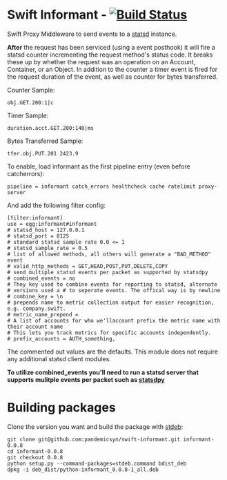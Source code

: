 # Swift Informant - [![Build Status](https://secure.travis-ci.org/pandemicsyn/swift-informant.png?branch=master)](http://travis-ci.org/pandemicsyn/swift-informant)

Swift Proxy Middleware to send events to a [statsd](http://github.com/etsy/statsd/ "statsd") instance.

**After** the request has been serviced (using a event posthook) it will fire a statsd counter incrementing the request method's status code.  It breaks these up by whether the request was an operation on an Account, Container, or an Object. In addition to the counter a timer event is fired for the request duration of the event, as well as counter for bytes transferred.

Counter Sample:

    obj.GET.200:1|c

Timer Sample:

    duration.acct.GET.200:140|ms

Bytes Transferred Sample:

    tfer.obj.PUT.201 2423.9

To enable, load informant as the first pipeline entry (even before catcherrors):

    pipeline = informant catch_errors healthcheck cache ratelimit proxy-server

And add the following filter config:

    [filter:informant]
    use = egg:informant#informant
    # statsd_host = 127.0.0.1
    # statsd_port = 8125
    # standard statsd sample rate 0.0 <= 1
    # statsd_sample_rate = 0.5
    # list of allowed methods, all others will generate a "BAD_METHOD" event
    # valid_http_methods = GET,HEAD,POST,PUT,DELETE,COPY
    # send multiple statsd events per packet as supported by statsdpy
    # combined_events = no
    # They key used to combine events for reporting to statsd, alternate
    # versions used a # to seperate events. The offical way is by newline
    # combine_key = \n
    # prepends name to metric collection output for easier recognition, e.g. company.swift.
    # metric_name_prepend =
    # A list of accounts for who we'llaccount prefix the metric name with their account name
    # This lets you track metrics for specific accounts independently.
    # prefix_accounts = AUTH_something,

The commented out values are the defaults. This module does not require any additional statsd client modules. 

**To utilize combined_events you'll need to run a statsd server that supports mulitple events per packet such as [statsdpy](https://github.com/pandemicsyn/statsdpyd)**

# Building packages

Clone the version you want and build the package with [stdeb](https://github.com/astraw/stdeb "stdeb"):

    git clone git@github.com:pandemicsyn/swift-informant.git informant-0.0.8
    cd informant-0.0.8
    git checkout 0.0.8
    python setup.py --command-packages=stdeb.command bdist_deb
    dpkg -i deb_dist/python-informant_0.0.8-1_all.deb
